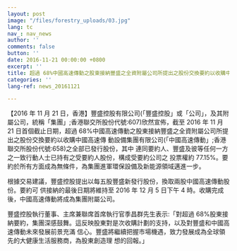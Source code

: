 ```yaml
---
layout: post
image: "/files/forestry_uploads/03.jpg"
lang: tc
nav_: nav_news
author: ''
comments: false
button: ''
date: 2016-11-21 00:00:00 +0800
excerpt: ''
title: 超過 68%中國高速傳動之股東接納豐盛之全資附屬公司所提出之股份交換要約以收購中國高速 傳動之全部已發行股份
categories: ''
lang-ref: news_20161121

---
```

【2016 年 11 月 21 日，香港】豐盛控股有限公司(「豐盛控股」或「公司」，及其附屬公司，統稱「集團」;香港聯交所股份代號:607)欣然宣佈，截至 2016 年 11 月 21 日首個截止日期，超過 68%中國高速傳動之股東接納豐盛之全資附屬公司所提出之股份交換要約以收購中國高速傳 動設備集團有限公司(「中國高速傳動」;香港聯交所股份代號:658)之全部已發行股份，其中 連同要約人、豐盛及彼等任何一方之一致行動人士已持有之受要約人股份，構成受要約公司之 投票權約 77.15%。要約於所有方面成為無條件，為集團進軍環保設備及新能源領域邁進一步。

根據交易建議，豐盛控股提出以每五股豐盛新發行股份，換取兩股中國高速傳動股份。要約可 供接納的最後日期將維持至 2016 年 12 月 5 日下午 4 時。收購完成後，中國高速傳動將成為集團附屬公司。

豐盛控股執行董事、主席兼聯席首席執行官季昌群先生表示:「對超過 68%股東接納要約，集團深感鼓舞。這反映股東對是次收購計劃的支持，以及對豐盛和中國高速傳動未來發展前景充滿 信心。豐盛將繼續把握市場機遇，致力發展成為全球領先的大健康生活服務商，為股東創造理 想的回報。」